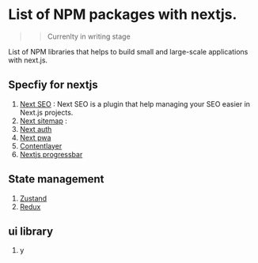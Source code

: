 # List of NPM packages with nextjs.

>> Currenlty in writing stage

List of NPM libraries that helps to build small and large-scale applications with next.js.

## Specfiy for nextjs
1. [Next SEO](https://www.npmjs.com/package/next-seo) : Next SEO is a plugin that help managing your SEO easier in Next.js projects.
2. [Next sitemap](https://www.npmjs.com/package/next-sitemap) : 
3. [Next auth](https://www.npmjs.com/package/next-auth)
4. [Next pwa](https://www.npmjs.com/package/next-pwa)
5. [Contentlayer](https://www.npmjs.com/package/contentlayer)
6. [Nextjs progressbar](https://www.npmjs.com/package/nextjs-progressbar)

## State management
1. [Zustand](https://github.com/pmndrs/zustand) 
2. [Redux](https://redux.js.org/)

## ui library
1. y

